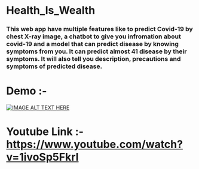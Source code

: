 # Health_Is_Wealth

<h3>This web app have multiple features like to predict Covid-19 by chest X-ray image, a chatbot to give you infromation about covid-19 and a model that can predict disease by knowing symptoms from you. It can predict almost 41 disease by their symptoms. It will also tell you description, precautions and symptoms of predicted disease.</h3>

# Demo :-
[![IMAGE ALT TEXT HERE](https://img.youtube.com/vi/1ivoSp5FkrI/0.jpg)](https://www.youtube.com/watch?v=1ivoSp5FkrI)


# Youtube Link :- https://www.youtube.com/watch?v=1ivoSp5FkrI
